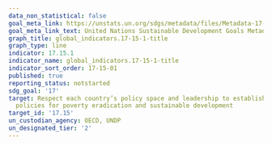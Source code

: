 ```yaml
---
data_non_statistical: false
goal_meta_link: https://unstats.un.org/sdgs/metadata/files/Metadata-17-15-01.pdf
goal_meta_link_text: United Nations Sustainable Development Goals Metadata (pdf 468kB)
graph_title: global_indicators.17-15-1-title
graph_type: line
indicator: 17.15.1
indicator_name: global_indicators.17-15-1-title
indicator_sort_order: 17-15-01
published: true
reporting_status: notstarted
sdg_goal: '17'
target: Respect each country’s policy space and leadership to establish and implement
  policies for poverty eradication and sustainable development
target_id: '17.15'
un_custodian_agency: OECD, UNDP
un_designated_tier: '2'
---
```

